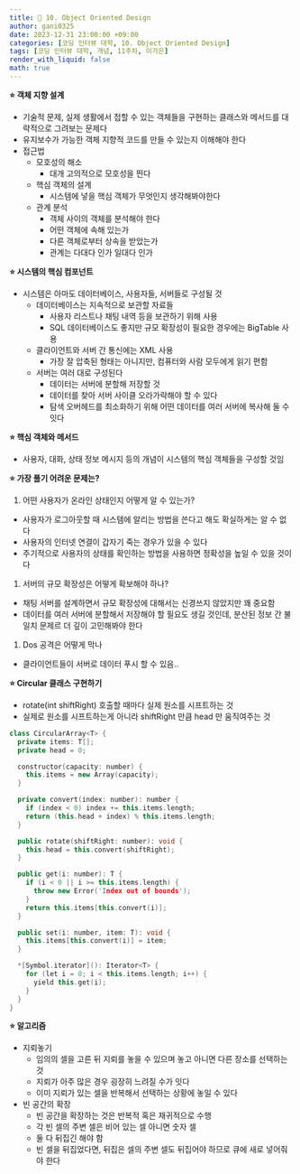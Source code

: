 ```yaml
---
title: 🐢 10. Object Oriented Design
author: gani0325
date: 2023-12-31 23:00:00 +09:00
categories: [코딩 인터뷰 대학, 10. Object Oriented Design]
tags: [코딩 인터뷰 대학, 개념, 11주차, 이가은]
render_with_liquid: false
math: true
---
```


**⭐ 객체 지향 설계**

- 기술적 문제, 실제 생활에서 접할 수 있는 객체들을 구현하는 클래스와 메서드를 대략적으로 그려보는 문제다
- 유지보수가 가능한 객체 지향적 코드를 만들 수 있는지 이해해야 한다
- 접근법
  - 모호성의 해소
    - 대개 고의적으로 모호성을 띈다
  - 핵심 객체의 설계
    - 시스템에 넣을 핵심 객체가 무엇인지 생각해봐야한다
  - 관계 분석
    - 객체 사이의 객체를 분석해야 한다
    - 어떤 객체에 속해 있는가
    - 다른 객체로부터 상속을 받았는가
    - 관계는 다대다 인가 일대다 인가

**⭐ 시스템의 핵심 컴포넌트**

- 시스템은 아마도 데이터베이스, 사용자들, 서버들로 구성될 것
  - 데이터베이스는 지속적으로 보관할 자료들
    - 사용자 리스트나 채팅 내역 등을 보관하기 위해 사용
    - SQL 데이터베이스도 좋지만 규모 확장성이 필요한 경우에는 BigTable 사용
  - 클라이언트와 서버 간 통신에는 XML 사용
    - 가장 잘 압축된 형태는 아니지만, 컴퓨터와 사람 모두에게 읽기 편함
  - 서버는 여러 대로 구성된다
    - 데이터는 서버에 분할해 저장할 것
    - 데이터를 찾아 서버 사이클 오라가락해야 할 수 있다
    - 탐색 오버헤드를 최소화하기 위해 어떤 데이터를 여러 서버에 복사해 둘 수 잇다

**⭐ 핵심 객체와 메서드**

- 사용자, 대화, 상태 정보 메시지 등의 개념이 시스템의 핵심 객체들을 구성할 것임

**⭐ 가장 풀기 어려운 문제는?**

1. 어떤 사용자가 온라인 상태인지 어떻게 알 수 있는가?

- 사용자가 로그아웃할 때 시스템에 알리는 방법을 쓴다고 해도 확실하게는 알 수 없다
- 사용자의 인터넷 연결이 갑자기 죽는 경우가 있을 수 있다
- 주기적으로 사용자의 상태를 확인하는 방법을 사용하면 정확성을 높일 수 있을 것이다

1. 서버의 규모 확장성은 어떻게 확보해야 하나?

- 채팅 서버를 설계하면서 규모 확장성에 대해서는 신경쓰지 않았지만 꽤 중요함
- 데이터를 여러 서버에 분할해서 저장해야 할 필요도 생길 것인데, 분산된 정보 간 불일치 문제르 더 깊이 고민해봐야 한다

1. Dos 공격은 어떻게 막나

- 클라이언트들이 서버로 데이터 푸시 할 수 있음..

**⭐ Circular 클래스 구현하기**

- rotate(int shiftRight) 호출할 때마다 실제 원소를 시프트하는 것
- 실제로 원소를 시프트하는게 아니라 shiftRight 만큼 head 만 움직여주는 것

```cpp
class CircularArray<T> {
  private items: T[];
  private head = 0;

  constructor(capacity: number) {
    this.items = new Array(capacity);
  }

  private convert(index: number): number {
    if (index < 0) index += this.items.length;
    return (this.head + index) % this.items.length;
  }

  public rotate(shiftRight: number): void {
    this.head = this.convert(shiftRight);
  }

  public get(i: number): T {
    if (i < 0 || i >= this.items.length) {
      throw new Error('Index out of bounds');
    }
    return this.items[this.convert(i)];
  }

  public set(i: number, item: T): void {
    this.items[this.convert(i)] = item;
  }

  *[Symbol.iterator](): Iterator<T> {
    for (let i = 0; i < this.items.length; i++) {
      yield this.get(i);
    }
  }
}
```

**⭐ 알고리즘**

- 지뢰놓기
  - 임의의 셀을 고른 뒤 지뢰를 놓을 수 있으며 놓고 아니면 다른 장소를 선택하는 것
  - 지뢰가 아주 많은 경우 굉장히 느려질 수가 잇다
  - 이미 지뢰가 있는 셀을 반복해서 선택하는 상황에 놓일 수 있다
- 빈 공간의 확장
  - 빈 공간을 확장하는 것은 반복적 혹은 재귀적으로 수행
  - 각 빈 셀의 주변 셀은 비어 있는 셀 아니면 숫자 셀
  - 둘 다 뒤집긴 해야 함
  - 빈 셀을 뒤집었다면, 뒤집은 셀의 주변 셀도 뒤집어야 하므로 큐에 새로 넣어줘야 한다
